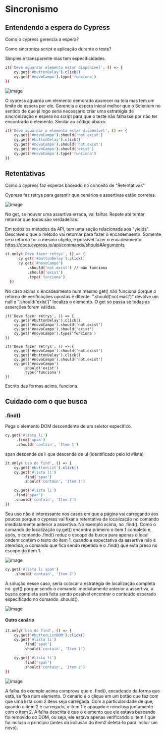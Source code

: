 # Sincronismo
 
## Entendendo a espera do Cypress

Como o cypress gerencia a espera?

Como sincroniza script e aplicação durante o teste?

Simples e transparente mas tem especificidades. 

```bash
it('Deve aguardar elemento estar disponível', () => {
    cy.get('#buttonDelay').click()
    cy.get('#novoCampo').type('funciona')
})
```

![image](https://user-images.githubusercontent.com/85461130/185789314-17bc2591-744a-4bed-b30f-9e7487f56243.png)

O cypress aguarda um elemento demorado aparecer na tela mas tem um limite de espera por ele. Gerencia a espera inicial melhor que o Selenium no sentido de que já logo seria necessário criar uma estratégia de sincronização e espera no script para que o teste não falhasse por não ter encontrado o elemento. Similar ao código abaixo:

```bash
it('Deve aguardar o elemento estar disponível', () => {
    cy.get('#novoCampo').should('not.exist')
    cy.get('#buttonDelay').click()
    cy.get('#novoCampo').should('not.exist')
    cy.get('#novoCampo').should('exist')
    cy.get('#novoCampo').type('funciona')
})
```
## Retentativas
Como o cypress faz esperas baseado no conceito de "Retentativas"

Cypress faz retrys para garantir que cenários e assertivas estão corretas. 

![image](https://user-images.githubusercontent.com/85461130/185790175-abc65f42-c1b6-4f8a-a9e8-fcfba1a1aea2.png)

No get, se houver uma assertiva errada, vai falhar. Repete até tentar retornar que todas são verdadeiras. 

Em todos os métodos da API, tem uma seção relacionada aos "yields". Descreve o que o método vai retornar para fazer o encademaento. Somente se o retorno for o mesmo objeto, é possível fazer o encadeamento. 
https://docs.cypress.io/api/commands/should#Arguments

```bash
it.only('Deve fazer retrys', () => {
      cy.get('#buttonDelay').click()
      cy.get('#novoCampo')
          .should('not.exist') // não funciona
          .should('exist')
          .type('funciona')
  })
```
No caso acima o encadeamento num mesmo get() não funciona porque o retorno de verificações opostas é difente. ".should('not.exist')" devolve um null e ".should('exist')" localiza o elemento. O get só passa se todas as asserções forem válidas. 

```
it('Deve fazer retrys', () => {
    cy.get('#buttonDelay').click()
    cy.get('#novoCampo').should('not.exist')
    cy.get('#novoCampo').should('exist')
    cy.get('#novoCampo').type('funciona')
})
    
it('Deve fazer retrys', () => {
    cy.get('#novoCampo').should('not.exist')
    cy.get('#buttonDelay').click()
    cy.get('#novoCampo').should('not.exist')
    cy.get('#novoCampo')
        .should('exist')
        .type('funciona')
})
```

Escrito das formas acima, funciona.

## Cuidado com o que busca

### .find()
Pega o elemento DOM descendente de um seletor específico.

```bash
cy.get('#lista li')
     .find('span')
     .should('contain', 'Item 1')
```
span descende de li que descende de ul (identificado pelo id #lista)

```bash
it.only('Uso do find', () => {
    cy.get('#buttonList').click()
    cy.get('#lista li')
        .find('span')
        .should('contain', 'Item 1')

    cy.get('#lista li')
    .find('span')
    .should('contain', 'Item 2')
})
```
Seu uso não é interessante nos casos em que a página vai carregando aos poucos porque o cypress vai fixar a retentativa de localização no comando imediatamente anterior a assertiva. No exemplo acima, no .find(). Como o comando de localização cy.get() encontra primeiro o item 1 completo e, após, o comando .find() reduz o escopo da busca para apenas o local ondem contém o texto do item 1, quando a expectativa da assertiva não é atendida, o comando que fica sendo repetido é o .find() que está preso no escopo do item 1. 

![image](https://user-images.githubusercontent.com/85461130/185807039-d44b2abd-720f-48fd-930a-5203db5f430b.png)

```bash
cy.get('#lista li span')
    .should('contain', 'Item 2')
```
A solução nesse caso, seria colocar a estratégia de localização completa no .get() porque sendo o comando imediatamente anterior a assertiva, a busca completa será feita sendo possível encontrar o conteúdo esperado especificado no comando .should().

![image](https://user-images.githubusercontent.com/85461130/185807165-7083669c-52d7-42c3-a878-fc87ceae2438.png)

#### Outro cenário 

```bash
it.only('Uso do find', () => {
    cy.get('#buttonListDOM').click()
    cy.get('#lista li')
        .find('span')
        .should('contain', 'Item 1')

    cy.get('#lista li')
        .find('span')
        .should('contain', 'Item 2')
})
```
![image](https://user-images.githubusercontent.com/85461130/185807356-98cdc8e0-299e-4062-81a0-9f39e55c48c2.png)

A falha do exemplo acima comprova que o .find(), encadeado da forma que está, se fixa num elemento. O cenário é o clique em um botão que faz com que uma lista com 2 itens seja carregada. Com a particularidade de que, quando o item 2 é carregado, o item 1 é apagado e reincluso juntamente com o item 2. A falha descrita é que o elemento que ele estava buscando foi removido do DOM, ou seja, ele estava apenas verificando o item 1 que foi incluso a princípio (antes da inclusão do item2 deletá-lo para incluir um novo).  
